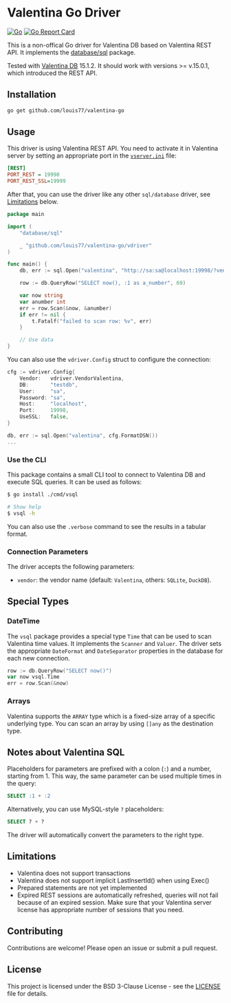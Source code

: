 # Valentina Go Driver

[![Go](https://github.com/louis77/valentina-go/actions/workflows/go.yml/badge.svg)](https://github.com/louis77/valentina-go/actions/workflows/go.yml) [![Go Report Card](https://goreportcard.com/badge/github.com/louis77/valentina-go)](https://goreportcard.com/report/github.com/louis77/valentina-go)

This is a non-offical Go driver for Valentina DB based on Valentina REST API. It implements the [database/sql](https://pkg.go.dev/database/sql) package.

Tested with [Valentina DB](https://valentina-db.com) 15.1.2. It should work with versions >= v.15.0.1, which introduced the REST API.

## Installation

```bash
go get github.com/louis77/valentina-go
```

## Usage

This driver is using Valentina REST API. You need to activate it in Valentina server by setting an appropriate port in the [`vserver.ini`](https://valentina-db.com/docs/dokuwiki/v15/doku.php?id=valentina:products:vserver:manual:ini_file) file:

```ini
[REST]
PORT_REST = 19998
PORT_REST_SSL=19999
```

After that, you can use the driver like any other `sql/database` driver, see [Limitations](#limitations) below.

```go
package main

import (
	"database/sql"

	_ "github.com/louis77/valentina-go/vdriver"
)

func main() {
	db, err := sql.Open("valentina", "http://sa:sa@localhost:19998/?vendor=Valentina")

	row := db.QueryRow("SELECT now(), :1 as a_number", 69)

	var now string
	var anumber int
	err = row.Scan(&now, &anumber)
	if err != nil {
		t.Fatalf("failed to scan row: %v", err)
	}

	// Use data
}
```

You can also use the `vdriver.Config` struct to configure the connection:

```go
cfg := vdriver.Config{
	Vendor:   vdriver.VendorValentina,
	DB:       "testdb",
	User:     "sa",
	Password: "sa",
	Host:     "localhost",
	Port:     19998,
	UseSSL:   false,
}	

db, err := sql.Open("valentina", cfg.FormatDSN())
...
```


### Use the CLI

This package contains a small CLI tool to connect to Valentina DB and execute SQL queries. It can be used as follows:

```bash
$ go install ./cmd/vsql

# Show help
$ vsql -h
```

You can also use the `.verbose` command to see the results in a tabular format.

### Connection Parameters

The driver accepts the following parameters:

- `vendor`: the vendor name (default: `Valentina`, others: `SQLite`, `DuckDB`).

## Special Types

### DateTime

The `vsql` package provides a special type `Time` that can be used to scan Valentina time values. It implements the `Scanner` and `Valuer`. The driver sets the appropriate `DateFormat` and `DateSeparator` properties in the database for each new connection.

```go
row := db.QueryRow("SELECT now()")
var now vsql.Time
err = row.Scan(&now)
```

### Arrays

Valentina supports the `ARRAY` type which is a fixed-size array of a specific underlying type. You can scan an array by using `[]any` as the destination type.

## Notes about Valentina SQL

Placeholders for parameters are prefixed with a colon (`:`) and a number, starting from 1. This way, the same parameter can be used multiple times in the query:

```sql
SELECT :1 + :2
```


Alternatively, you can use MySQL-style `?` placeholders:
```sql
SELECT ? + ?
```

The driver will automatically convert the parameters to the right type.

## Limitations

- Valentina does not support transactions
- Valentina does not support implicit LastInsertId() when using Exec()
- Prepared statements are not yet implemented
- Expired REST sessions are automatically refreshed, queries will not fail because of an expired session. Make sure that your Valentina server license has appropriate number of sessions that you need.

## Contributing

Contributions are welcome! Please open an issue or submit a pull request.

## License

This project is licensed under the BSD 3-Clause License - see the [LICENSE](LICENSE) file for details.